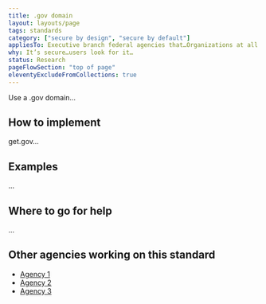 ```yaml
---
title: .gov domain
layout: layouts/page
tags: standards
category: ["secure by design", "secure by default"]
appliesTo: Executive branch federal agencies that…Organizations at all levels of government are eligible for .gov domains…
why: It’s secure…users look for it…
status: Research
pageFlowSection: "top of page"
eleventyExcludeFromCollections: true
---
```


Use a .gov domain...

## How to implement

get.gov…

## Examples

...

## Where to go for help

...

## Other agencies working on this standard

- [Agency 1]()
- [Agency 2]()
- [Agency 3]()
